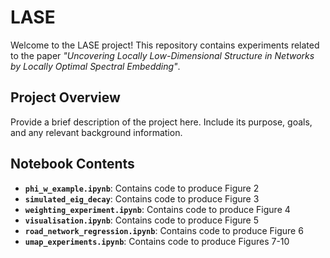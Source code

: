 # LASE

Welcome to the LASE project! This repository contains experiments related to the paper *"Uncovering Locally Low-Dimensional Structure in Networks by Locally Optimal Spectral Embedding"*.

## Project Overview

Provide a brief description of the project here. Include its purpose, goals, and any relevant background information.

## Notebook Contents

- **`phi_w_example.ipynb`**: Contains code to produce Figure 2
- **`simulated_eig_decay`**: Contains code to produce Figure 3
- **`weighting_experiment.ipynb`**: Contains code to produce Figure 4
- **`visualisation.ipynb`**: Contains code to produce Figure 5
- **`road_network_regression.ipynb`**: Contains code to produce Figure 6
- **`umap_experiments.ipynb`**: Contains code to produce Figures 7-10


